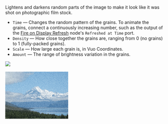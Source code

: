 Lightens and darkens random parts of the image to make it look like it was shot on photographic film stock.

   - `Time` — Changes the random pattern of the grains.  To animate the grains, connect a continuously increasing number, such as the output of the [Fire on Display Refresh](vuo-node://vuo.event.fireOnDisplayRefresh) node's `Refreshed at Time` port.
   - `Density` — How close together the grains are, ranging from 0 (no grains) to 1 (fully-packed grains).
   - `Scale` — How large each grain is, in Vuo Coordinates.
   - `Amount` — The range of brightness variation in the grains.

![](mountains.png)

![](filmgrain.png)

